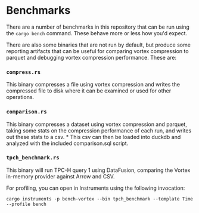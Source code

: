 # Benchmarks

There are a number of benchmarks in this repository that can be run using the `cargo bench` command. These behave more
or less how you'd expect.

There are also some binaries that are not run by default, but produce some reporting artifacts that can be useful for comparing vortex compression to parquet and debugging vortex compression performance. These are:

### `compress.rs`

This binary compresses a file using vortex compression and writes the compressed file to disk where it can be examined or used for other operations.

### `comparison.rs`

This binary compresses a dataset using vortex compression and parquet, taking some stats on the compression performance of each run, and writes out these stats to a csv.
    * This csv can then be loaded into duckdb and analyzed with the included comparison.sql script.

### `tpch_benchmark.rs`

This binary will run TPC-H query 1 using DataFusion, comparing the Vortex in-memory provider against Arrow and CSV.

For profiling, you can open in Instruments using the following invocation:

```
cargo instruments -p bench-vortex --bin tpch_benchmark --template Time --profile bench
```
